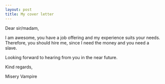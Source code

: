 ```yaml
---
layout: post
title: My cover letter
---
```


Dear sir/madam,

I am awesome, you have a job offering and my experience suits your needs. Therefore, you should hire me, since I need the money and you need a slave.

Looking forward to hearing from you in the near future.

Kind regards,

Misery Vampire
